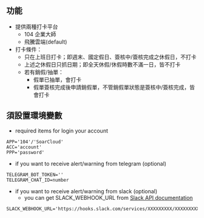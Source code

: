 ## 功能 ##
* 提供兩種打卡平台
  * 104 企業大師
  * 飛騰雲端(default)
* 打卡條件：
  * 只在上班日打卡；即週末、國定假日、簽核中/簽核完成之休假日，不打卡
  * 上述之休假日只抓日期；即全天休假/休假時數不滿一日，皆不打卡
  * 若有銷假/抽單：
    * 假單已抽單，會打卡
    * 假單簽核完成後申請銷假單，不管銷假單狀態是簽核中/簽核完成，皆會打卡

## 須設置環境變數 ##

* required items for login your account
```
APP='104'/'SoarCloud'
ACC='account'
PPP='password'
```

* if you want to receive alert/warning from telegram (optional)
```
TELEGRAM_BOT_TOKEN=''
TELEGRAM_CHAT_ID=number
```

* if you want to receive alert/warning from slack (optional)
  * you can get SLACK_WEBHOOK_URL from [Slack API documentation](https://taxigo-tw.slack.com/apps/new/A0F7XDUAZ-incoming-webhooks)
```
SLACK_WEBHOOK_URL='https://hooks.slack.com/services/XXXXXXXXX/XXXXXXXXXXX/XXXXXXXXXXXXXXXXXXXXXXXX'
```
